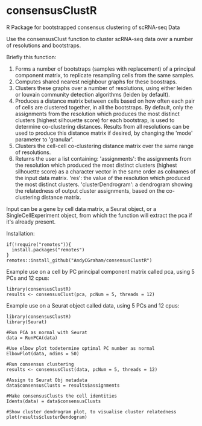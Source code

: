 # consensusClustR
R Package for bootstrapped consensus clustering of scRNA-seq Data

Use the consensusClust function to cluster scRNA-seq data over a number of resolutions and bootstraps. 

Briefly this function:
1) Forms a number of bootstraps (samples with replacement) of a principal component matrix, to replicate resampling cells from the same samples.
2) Computes shared nearest neighbour graphs for these boostraps.
3) Clusters these graphs over a number of resolutions, using either leiden or louvain community detection algorithms (leiden by default). 
4) Produces a distance matrix between cells based on how often each pair of cells are clustered together, in all the bootstraps. By default, only the assignments from the resolution which produces the most distinct clusters (highest silhouette score) for each bootstrap, is used to determine co-clustering distances. Results from all resolutions can be used to produce this distance matrix if desired, by changing the 'mode' parameter to 'granular'. 
4) Clusters the cell-cell co-clustering distance matrix over the same range of resolutions. 
5) Returns the user a list containing:
'assignments': the assignments from the resolution which produced the most distinct clusters (highest silhouette score) as a character vector in the same order as colnames of the input data matrix.
'res': the value of the resolution which produced the most distinct clusters.
'clusterDendrogram': a dendrogram showing the relatedness of output cluster assignments, based on the co-clustering distance matrix.

Input can be a gene by cell data matrix, a Seurat object, or a SingleCellExperiment object, from which the function will extract the pca if it's already present.

Installation:
```
if(!require("remotes")){
  install.packages("remotes")
}
remotes::install_github("AndyCGraham/consensusClustR")
```
  
Example use on a cell by PC principal component matrix called pca, using 5 PCs and 12 cpus:
```
library(consensusClustR)
results <- consensusClust(pca, pcNum = 5, threads = 12)
```
  
Example use on a Seurat object called data, using 5 PCs and 12 cpus:
```
library(consensusClustR)
library(Seurat)

#Run PCA as normal with Seurat
data = RunPCA(data)

#Use elbow plot todetermine optimal PC number as normal
ElbowPlot(data, ndims = 50)

#Run consensus clustering
results <- consensusClust(data, pcNum = 5, threads = 12)

#Assign to Seurat Obj metadata
data$consensusClusts = results$assignments

#Make consensusClusts the cell identities
Idents(data) = data$consensusClusts

#Show cluster dendrogram plot, to visualise cluster relatedness
plot(results$clusterDendogram)
```
